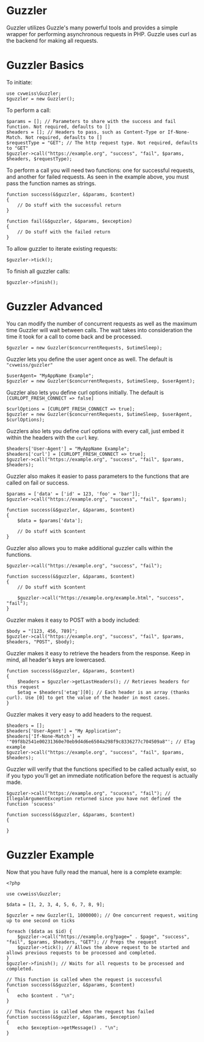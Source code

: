 # Guzzler

Guzzler utilizes Guzzle's many powerful tools and provides a simple wrapper for performing asynchronous requests in PHP. Guzzle uses curl as the backend for making all requests.

# Guzzler Basics

To initiate:

    use cvweiss\Guzzler;
    $guzzler = new Guzzler();

To perform a call:
   
    $params = []; // Parameters to share with the success and fail function. Not required, defaults to []
    $headers = []; // Headers to pass, such as Content-Type or If-None-Match. Not required, defaults to []
    $requestType = "GET"; // The http request type. Not required, defaults to "GET"
    $guzzler->call("https://example.org", "success", "fail", $params, $headers, $requestType);

To perform a call you will need two functions: one for successful requests, and another for failed requests. As seen in the example above, you must pass the function names as strings.

    function success(&$guzzler, &$params, $content)
    {
        // Do stuff with the successful return
    }
    
    function fail(&$guzzler, &$params, $exception)
    {
        // Do stuff with the failed return
    }
    
To allow guzzler to iterate existing requests:

    $guzzler->tick();
    
To finish all guzzler calls:

    $guzzler->finish();

# Guzzler Advanced

You can modify the number of concurrent requests as well as the maximum time Guzzler will wait between calls. The wait takes into consideration the time it took for a call to come back and be processed.

    $guzzler = new Guzzler($concurrentRequests, $utimeSleep);
    
Guzzler lets you define the user agent once as well. The default is `"cvweiss/guzzler"`

    $userAgent= "MyAppName Example";
    $guzzler = new Guzzler($concurrentRequests, $utimeSleep, $userAgent);
    
Guzzler also lets you define curl options initially. The default is `[CURLOPT_FRESH_CONNECT => false]`

    $curlOptions = [CURLOPT_FRESH_CONNECT => true];
    $guzzler = new Guzzler($concurrentRequests, $utimeSleep, $userAgent, $curlOptions);
    
Guzzlers also lets you define curl options with every call, just embed it within the headers with the `curl` key.

    $headers['User-Agent'] = "MyAppName Example";
    $headers['curl'] = [CURLOPT_FRESH_CONNECT => true];
    $guzzler->call("https://example.org", "success", "fail", $params, $headers);

Guzzler also makes it easier to pass parameters to the functions that are called on fail or success.

    $params = ['data' = ['id' = 123, 'foo' = 'bar']];
    $guzzler->call("https://example.org", "success", "fail", $params);
    
    function success(&$guzzler, &$params, $content)
    {
        $data = $params['data'];
        
        // Do stuff with $content
    }
    
Guzzler also allows you to make additional guzzler calls within the functions.

    $guzzler->call("https://example.org", "success", "fail");
    
    function success(&$guzzler, &$params, $content)
    {
        // Do stuff with $content
        
        $guzzler->call("https://example.org/example.html", "success", "fail");
    }
    
Guzzler makes it easy to POST with a body included:

    $body = "[123, 456, 789]";
    $guzzler->call("https://example.org", "success", "fail", $params, $headers, "POST", $body);
    
Guzzler makes it easy to retrieve the headers from the response. Keep in mind, all header's keys are lowercased.

    function success(&$guzzler, &$params, $content)
    {
        $headers = $guzzler->getLastHeaders(); // Retrieves headers for this request
        $etag = $headers['etag'][0]; // Each header is an array (thanks curl). Use [0] to get the value of the header in most cases.
    }
    
Guzzler makes it very easy to add headers to the request.

    $headers = [];
    $headers['User-Agent'] = "My Application";
    $headers['If-None-Match'] = '"09f8b2541e00231360e70eb9d4d6e6504a298f9c8336277c704509a8"'; // ETag example
    $guzzler->call("https://example.org", "success", "fail", $params, $headers);

Guzzler will verify that the functions specified to be called actually exist, so if you typo you'll get an immediate notification before the request is actually made.

    $guzzler->call("https://example.org", "scucess", "fail"); // IllegalArgumentException returned since you have not defined the function 'scucess'
    
    function success(&$guzzler, &$params, $content)
    {
       
    }   
    
# Guzzler Example

Now that you have fully read the manual, here is a complete example:

    <?php
    
    use cvweiss\Guzzler;
    
    $data = [1, 2, 3, 4, 5, 6, 7, 8, 9];
    
    $guzzler = new Guzzler(1, 1000000); // One concurrent request, waiting up to one second on ticks
    
    foreach ($data as $id) {
        $guzzler->call("https://example.org?page=" . $page", "success", "fail", $params, $headers, "GET"); // Preps the request
        $guzzler->tick(); // Allows the above request to be started and allows previous requests to be processed and completed.
    }
    $guzzler->finish(); // Waits for all requests to be processed and completed.
    
    // This function is called when the request is successful
    function success(&$guzzler, &$params, $content)
    {
        echo $content . "\n";
    }
    
    // This function is called when the request has failed
    function success(&$guzzler, &$params, $exception)
    {
        echo $exception->getMessage() . "\n";
    }    
